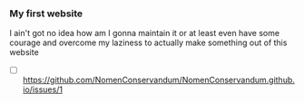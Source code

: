 ### My first website
I ain't got no idea how am I gonna maintain it or at least even have some courage and overcome my laziness to actually make something out of this website
- [ ] https://github.com/NomenConservandum/NomenConservandum.github.io/issues/1
